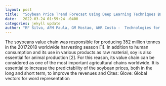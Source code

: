 ```yaml
---
layout: post
title:  "Soybean Price Trend Forecast Using Deep Learning Techniques Based on Prices and Text Sentiments"
date:   2022-03-24 01:59:24 -0400
categories: jekyll update
author: "RF Silva, AFM Paula, GM Mostao, AHR Costa -  Technologies for Agriculture , 2022"
---
```

The soybeans value chain was responsible for producing 352 million tonnes in the 20172018 worldwide harvesting season [1]. In addition to human consumption and its use in various products as raw material, soy is also essential for animal production [2]. For this reason, its value chain can be considered as one of the most important agricultural chains worldwide. It is essential to increase the predictability of the soybean prices, both in the long and short term, to improve the revenues and Cites: Glove: Global vectors for word representation